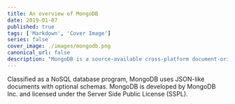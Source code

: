 ```yaml
---
title: An overview of MongoDB
date: 2019-01-07
published: true
tags: ['Markdown', 'Cover Image']
series: false
cover_image: ./images/mongodb.png
canonical_url: false
description: "MongoDB is a source-available cross-platform document-oriented database program."
---
```


Classified as a NoSQL database program, MongoDB uses JSON-like documents with optional schemas. MongoDB is developed by MongoDB Inc. and licensed under the Server Side Public License (SSPL).

